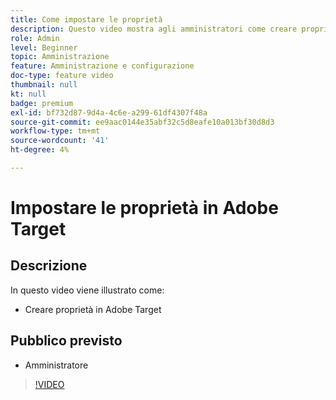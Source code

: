 ```yaml
---
title: Come impostare le proprietà
description: Questo video mostra agli amministratori come creare proprietà in Adobe Target.
role: Admin
level: Beginner
topic: Amministrazione
feature: Amministrazione e configurazione
doc-type: feature video
thumbnail: null
kt: null
badge: premium
exl-id: bf732d87-9d4a-4c6e-a299-61df4307f48a
source-git-commit: ee9aac0144e35abf32c5d8eafe10a013bf30d8d3
workflow-type: tm+mt
source-wordcount: '41'
ht-degree: 4%

---
```


# Impostare le proprietà in Adobe Target

## Descrizione

In questo video viene illustrato come:

* Creare proprietà in Adobe Target

## Pubblico previsto

* Amministratore

>[!VIDEO](https://video.tv.adobe.com/v/18990/?quality=12)
